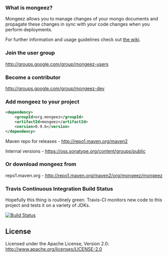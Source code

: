 ### What is mongeez?

Mongeez allows you to manage changes of your mongo documents and propagate these changes in sync with your code changes when you perform deployments.

For further information and usage guidelines check out [the wiki](https://github.com/mongeez/mongeez/wiki/How-to-use-mongeez).

###  Join the user group
http://groups.google.com/group/mongeez-users

### Become a contributor
http://groups.google.com/group/mongeez-dev


### Add mongeez to your project
```xml
<dependency>
    <groupId>org.mongeez</groupId>
	<artifactId>mongeez</artifactId>
	<version>0.9.6</version>
</dependency>
```

Maven repo for releases - http://repo1.maven.org/maven2

Internal versions - https://oss.sonatype.org/content/groups/public


### Or download mongeez from
repo1.maven.org - http://repo1.maven.org/maven2/org/mongeez/mongeez

### Travis Continuous Integration Build Status

Hopefully this thing is routinely green. Travis-CI monitors new code to this project and tests it on a variety of JDKs.

[![Build Status](https://travis-ci.org/mongeez/mongeez.png?branch=master)](https://travis-ci.org/mongeez/mongeez)

## License
Licensed under the Apache License, Version 2.0: http://www.apache.org/licenses/LICENSE-2.0
